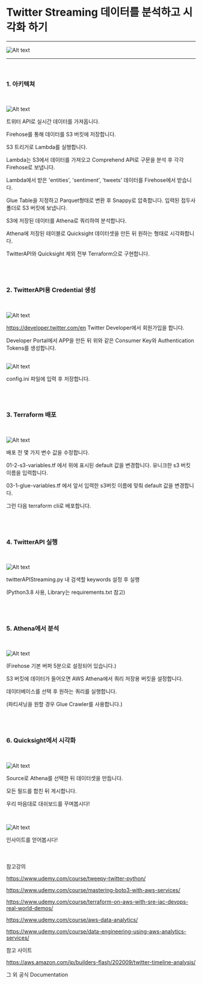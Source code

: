 Twitter Streaming 데이터를 분석하고 시각화 하기
=============
---
![Alt text](./images/quicksight.jpg)

---
<br/>

### 1. 아키텍쳐
   
   <br/>

   ![Alt text](./images/architecture.jpg)

   트위터 API로 실시간 데이터를 가져옵니다.

   Firehose를 통해 데이터를 S3 버킷에 저장합니다.

   S3 트리거로 Lambda를 실행합니다.
   
   Lambda는 S3에서 데이터를 가져오고 Comprehend API로 구문을 분석 후 각각 Firehose로 보냅니다.

   Lambda에서 받은 'entities', 'sentiment', 'tweets' 데이터를 Firehose에서 받습니다.

   Glue Table을 지정하고 Parquet형태로 변환 후 Snappy로 압축합니다. 입력된 접두사 폴더로 S3 버킷에 보냅니다.

   S3에 저장된 데이터를 Athena로 쿼리하여 분석합니다.

   Athena에 저장된 테이블로 Quicksight 데이터셋을 만든 뒤 원하는 형태로 시각화합니다.

   TwitterAPI와 Quicksight 제외 전부 Terraform으로 구현합니다.
<br/>
<br/>
<br/>
<br/> 

###  2. TwitterAPI용 Credential 생성
   <br/>
   
   ![Alt text](./images/twitter-developer-credentials.jpg)
<br/>
  
https://developer.twitter.com/en Twitter Developer에서 회원가입을 합니다.
  
  Developer Portal에서 APP을 만든 뒤 위와 같은 Consumer Key와 Authentication Tokens를 생성합니다.
<br/>
<br/>

  ![Alt text](./images/config_init.jpg)

config.ini 파일에 입력 후 저장합니다.
<br/>
<br/>
<br/>
<br/>

###  3. Terraform 배포
   <br/>
   
  ![Alt text](./images/terraform-s3-bucket-var.jpg)

  배포 전 몇 가지 변수 값을 수정합니다.
  
  01-2-s3-variables.tf 에서 위에 표시된 default 값을 변경합니다. 유니크한 s3 버킷 이름을 입력합니다.

  03-1-glue-variables.tf 에서 앞서 입력한 s3버킷 이름에 맞춰 default 값을 변경합니다. 

   그런 다음 terraform cli로 배포합니다.
<br/>
<br/>
<br/>
<br/>

###  4. TwitterAPI 실행
   <br/>
   
   ![Alt text](./images/twitterAPIStreaming.jpg)

   twitterAPIStreaming.py 내 검색할 keywords 설정 후 실행

   (Python3.8 사용, Library는 requirements.txt 참고)
<br/>
<br/>
<br/>
<br/>

###  5. Athena에서 분석
   <br/>
   
   ![Alt text](./images/athena.jpg)

  (Firehose 기본 버퍼 5분으로 설정되어 있습니다.)

  S3 버킷에 데이터가 들어오면 AWS Athena에서 쿼리 저장용 버킷을 설정합니다.

  데이터베이스를 선택 후 원하는 쿼리를 실행합니다.

  (파티셔닝을 원할 경우 Glue Crawler를 사용합니다.)
<br/>
<br/>
<br/>
<br/>

###  6. Quicksight에서 시각화
   <br/>
   
   ![Alt text](./images/quicksight2.jpg)

   Source로 Athena를 선택한 뒤 데이터셋을 만듭니다.

   모든 필드를 합친 뒤 게시합니다.

   우리 마음대로 대쉬보드를 꾸며봅시다!

<br/>

   ![Alt text](./images/quicksight.jpg)

인사이트를 얻어봅시다!
<br/>
<br/>
<br/>
<br/>
참고강의

https://www.udemy.com/course/tweepy-twitter-python/

https://www.udemy.com/course/mastering-boto3-with-aws-services/

https://www.udemy.com/course/terraform-on-aws-with-sre-iac-devops-real-world-demos/

https://www.udemy.com/course/aws-data-analytics/

https://www.udemy.com/course/data-engineering-using-aws-analytics-services/

참고 사이트  
  
https://aws.amazon.com/jp/builders-flash/202009/twitter-timeline-analysis/

그 외 공식 Documentation